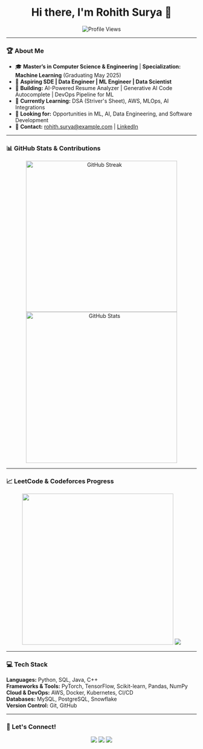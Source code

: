 <h1 align="center">Hi there, I'm Rohith Surya 👋</h1>

<p align="center">
  <img src="https://komarev.com/ghpvc/?username=rohith-surya&label=Profile%20Views&color=blue&style=plastic" alt="Profile Views">
</p>

---

### 🏆 **About Me**
- 🎓 **Master’s in Computer Science & Engineering** | **Specialization: Machine Learning** (Graduating May 2025)
- 💼 **Aspiring SDE | Data Engineer | ML Engineer | Data Scientist**
- 🚀 **Building:** AI-Powered Resume Analyzer | Generative AI Code Autocomplete | DevOps Pipeline for ML
- 🌱 **Currently Learning:** DSA (Striver's Sheet), AWS, MLOps, AI Integrations
- 📌 **Looking for:** Opportunities in ML, AI, Data Engineering, and Software Development
- 📩 **Contact:** [rohith.surya@example.com](mailto:rohith.surya@example.com) | [LinkedIn](https://linkedin.com/in/rohith-surya)

---

### 📊 **GitHub Stats & Contributions**
<p align="center">
  <img src="https://github-readme-streak-stats.herokuapp.com/?user=rohitsurya7393&theme=dark&hide_border=true" alt="GitHub Streak" width="400"/>
  <img src="https://github-readme-stats.vercel.app/api?username=rohitsurya7393&show_icons=true&theme=dark&hide_border=true" alt="GitHub Stats" width="400"/>
</p>

---

### 📈 **LeetCode & Codeforces Progress**
<p align="center">
  <img src="https://leetcard.jacoblin.cool/dante_msv?theme=dark&font=Karma&ext=heatmap" width="400">
  <a href="https://codeforces.com/profile/rohithmsv">
    <img src="https://img.shields.io/badge/Codeforces-rohithmsv-blue?style=for-the-badge&logo=codeforces"/>
  </a>
</p>

---

### 💻 **Tech Stack**
**Languages:** Python, SQL, Java, C++  
**Frameworks & Tools:** PyTorch, TensorFlow, Scikit-learn, Pandas, NumPy  
**Cloud & DevOps:** AWS, Docker, Kubernetes, CI/CD  
**Databases:** MySQL, PostgreSQL, Snowflake  
**Version Control:** Git, GitHub  

---

### 💬 **Let's Connect!**
<p align="center">
  <a href="https://linkedin.com/in/rohith-moganti"><img src="https://img.shields.io/badge/LinkedIn-0077B5?style=for-the-badge&logo=linkedin&logoColor=white"/></a>
  <a href="https://github.com/rohitsurya7393"><img src="https://img.shields.io/badge/GitHub-100000?style=for-the-badge&logo=github&logoColor=white"/></a>
  <a href="mailto:rohitsurya9939@gmail.com"><img src="https://img.shields.io/badge/Email-D14836?style=for-the-badge&logo=gmail&logoColor=white"/></a>
</p>
